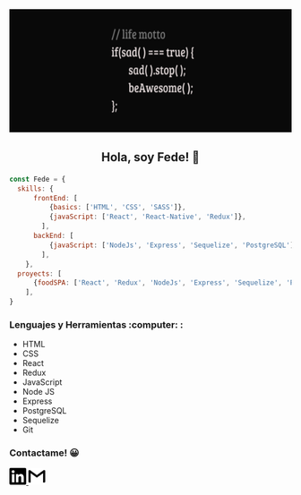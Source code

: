 <img src="./images/life-motto.png" alt="life motto" width="100%" height="220px"/>

<h2 align="center"> Hola, soy Fede! 👋 </h2>

```js
const Fede = {
  skills: {
      frontEnd: [
          {basics: ['HTML', 'CSS', 'SASS']},
          {javaScript: ['React', 'React-Native', 'Redux']},
        ],
      backEnd: [
          {javaScript: ['NodeJs', 'Express', 'Sequelize', 'PostgreSQL']},
        ],
    },
  proyects: [
      {foodSPA: ['React', 'Redux', 'NodeJs', 'Express', 'Sequelize', 'PostgreSQL']},
    ],
}
```
<div>
  <h3> Lenguajes y Herramientas :computer: : </h3>
  <ul>
    <li> HTML </li>
    <li> CSS </li>
    <li> React </li>
    <li> Redux </li>
    <li> JavaScript </li>
    <li> Node JS </li>
    <li> Express </li>
    <li> PostgreSQL </li>
    <li> Sequelize </li>
    <li> Git </li>
  </ul>
</div>

<div>
  <h3> Contactame! 😀 </h3>
  <a href="https://www.linkedin.com/in/federico-garcia-full-stack-developer/" 
     target="_blank"
     title="LinkedIn"
     > 
     <img src="./images/linkedin.svg" alt="LinkdIn" height="30" width="30"/> 
  </a>
  <a href="mailto:garcia.fed3rico@gmail.com" 
     target="_blank"
     title="Gmail"  
     > 
     <img src="./images/gmail.svg" alt="Gmail" height="30" width="30"/>
  </a>
</div>